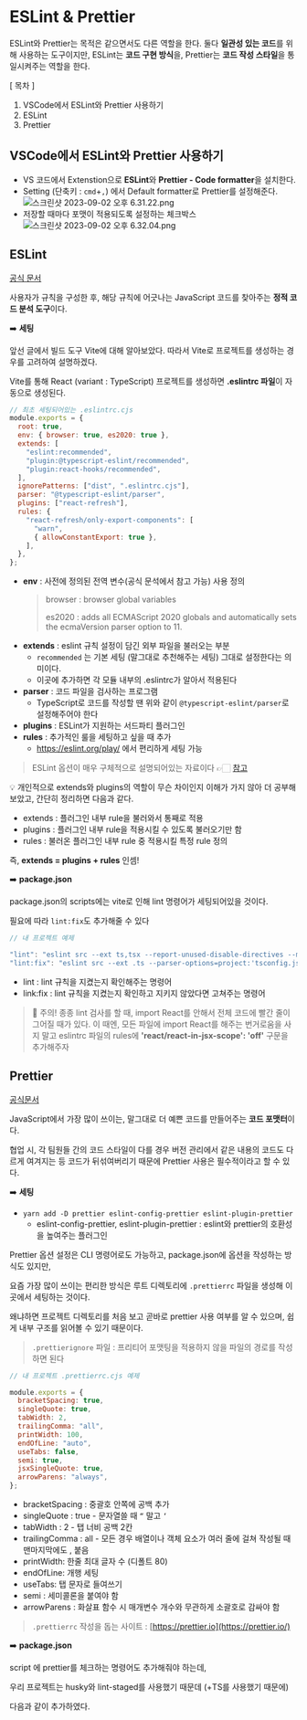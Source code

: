 # ESLint & Prettier

ESLint와 Prettier는 목적은 같으면서도 다른 역할을 한다.
둘다 **일관성 있는 코드**를 위해 사용하는 도구이지만,
ESLint는 **코드 구현 방식**을,
Prettier는 **코드 작성 스타일**을
통일시켜주는 역할을 한다.

[ 목차 ]

1. VSCode에서 ESLint와 Prettier 사용하기
2. ESLint
3. Prettier

## VSCode에서 ESLint와 Prettier 사용하기

- VS 코드에서 Extenstion으로 **ESLint**와 **Prettier - Code formatter**을 설치한다.
- Setting (단축키 : `cmd`+`,`) 에서 Default formatter로 Prettier를 설정해준다.
  ![스크린샷 2023-09-02 오후 6.31.22.png](https://prod-files-secure.s3.us-west-2.amazonaws.com/1d40a623-da7d-44e1-9004-b5b5a8861918/b6d839aa-1778-49ed-8895-d32f3eda8ab3/%EC%8A%A4%ED%81%AC%EB%A6%B0%EC%83%B7_2023-09-02_%EC%98%A4%ED%9B%84_6.31.22.png)
- 저장할 때마다 포맷이 적용되도록 설정하는 체크박스
  ![스크린샷 2023-09-02 오후 6.32.04.png](https://prod-files-secure.s3.us-west-2.amazonaws.com/1d40a623-da7d-44e1-9004-b5b5a8861918/85e639e2-a086-4d49-a380-c3bdbb57b9b3/%EC%8A%A4%ED%81%AC%EB%A6%B0%EC%83%B7_2023-09-02_%EC%98%A4%ED%9B%84_6.32.04.png)

## ESLint

[공식 문서](https://eslint.org/docs/latest/)

사용자가 규칙을 구성한 후, 해당 규칙에 어긋나는 JavaScript 코드를 찾아주는 **정적 코드 분석 도구**이다.

➡️ **세팅**

앞선 글에서 빌드 도구 Vite에 대해 알아보았다. 따라서 Vite로 프로젝트를 생성하는 경우를 고려하여 설명하겠다.

Vite를 통해 React (variant : TypeScript) 프로젝트를 생성하면 **.eslintrc 파일**이 자동으로 생성된다.

```jsx
// 최초 세팅되어있는 .eslintrc.cjs
module.exports = {
  root: true,
  env: { browser: true, es2020: true },
  extends: [
    "eslint:recommended",
    "plugin:@typescript-eslint/recommended",
    "plugin:react-hooks/recommended",
  ],
  ignorePatterns: ["dist", ".eslintrc.cjs"],
  parser: "@typescript-eslint/parser",
  plugins: ["react-refresh"],
  rules: {
    "react-refresh/only-export-components": [
      "warn",
      { allowConstantExport: true },
    ],
  },
};
```

- **env** : 사전에 정의된 전역 변수(공식 문석에서 참고 가능) 사용 정의
  > browser : browser global variables
  >
  > es2020 : adds all ECMAScript 2020 globals and automatically sets the ecmaVersion parser option to 11.
- **extends** : eslint 규칙 설정이 담긴 외부 파일을 불러오는 부분
  - `recommended` 는 기본 세팅 (말그대로 추천해주는 세팅) 그대로 설정한다는 의미이다.
  - 이곳에 추가하면 각 모듈 내부의 .eslintrc가 알아서 적용된다
- **parser** : 코드 파일을 검사하는 프로그램
  - TypeScript로 코드를 작성할 땐 위와 같이 `@typescript-eslint/parser`로 설정해주어야 한다
- **plugins** : ESLint가 지원하는 서드파티 플러그인
- **rules** : 추가적인 룰을 세팅하고 싶을 때 추가
  - https://eslint.org/play/ 에서 편리하게 세팅 가능

> ESLint 옵션이 매우 구체적으로 설명되어있는 자료이다 👉🏻 [참고](https://www.daleseo.com/eslint-config/)

💡 개인적으로 extends와 plugins의 역할이 무슨 차이인지 이해가 가지 않아 더 공부해 보았고, 간단히 정리하면 다음과 같다.

- extends : 플러그인 내부 rule을 불러와서 통째로 적용
- plugins : 플러그인 내부 rule을 적용시킬 수 있도록 불러오기만 함
- rules : 불러온 플러그인 내부 rule 중 적용시킬 특정 rule 정의

즉, **extends = plugins + rules** 인셈!

➡️ **package.json**

package.json의 scripts에는 vite로 인해 lint 명령어가 세팅되어있을 것이다.

필요에 따라 `lint:fix`도 추가해줄 수 있다

```jsx
// 내 프로젝트 예제

"lint": "eslint src --ext ts,tsx --report-unused-disable-directives --max-warnings 0",
"lint:fix": "eslint src --ext .ts --parser-options=project:'tsconfig.json' --fix",
```

- lint : lint 규칙을 지켰는지 확인해주는 명령어
- link:fix : lint 규칙을 지켰는지 확인하고 지키지 않았다면 고쳐주는 명령어

> 📢 주의! 종종 lint 검사를 할 때, import React를 안해서 전체 코드에 빨간 줄이 그어질 때가 있다. 이 때엔, 모든 파일에 import React를 해주는 번거로움을 사지 말고 eslintrc 파일의 rules에 **'react/react-in-jsx-scope': 'off'** 구문을 추가해주자

## Prettier

[공식문서](https://prettier.io/docs/en/options)

JavaScript에서 가장 많이 쓰이는, 말그대로 더 예쁜 코드를 만들어주는 **코드 포맷터**이다.

협업 시, 각 팀원들 간의 코드 스타일이 다를 경우 버전 관리에서 같은 내용의 코드도 다르게 여겨지는 등 코드가 뒤섞여버리기 때문에 Prettier 사용은 필수적이라고 할 수 있다.

➡️ **세팅**

- `yarn add -D prettier eslint-config-prettier eslint-plugin-prettier`
  - eslint-config-prettier, eslint-plugin-prettier : eslint와 prettier의 호환성을 높여주는 플러그인

Prettier 옵션 설정은 CLI 명령어로도 가능하고, package.json에 옵션을 작성하는 방식도 있지만,

요즘 가장 많이 쓰이는 편리한 방식은 루트 디렉토리에 `.prettierrc` 파일을 생성해 이곳에서 세팅하는 것이다.

왜냐하면 프로젝트 디렉토리를 처음 보고 곧바로 prettier 사용 여부를 알 수 있으며, 쉽게 내부 구조를 읽어볼 수 있기 때문이다.

> `.prettierignore` 파일 : 프리티어 포맷팅을 적용하지 않을 파일의 경로를 작성하면 된다

```jsx
// 내 프로젝트 .prettierrc.cjs 예제

module.exports = {
  bracketSpacing: true,
  singleQuote: true,
  tabWidth: 2,
  trailingComma: "all",
  printWidth: 100,
  endOfLine: "auto",
  useTabs: false,
  semi: true,
  jsxSingleQuote: true,
  arrowParens: "always",
};
```

- bracketSpacing : 중괄호 안쪽에 공백 추가
- singleQuote : true - 문자열쓸 때 `“` 말고 `‘`
- tabWidth : 2 - 탭 너비 공백 2칸
- trailingComma : all - 모든 경우 배열이나 객체 요소가 여러 줄에 걸쳐 작성될 때 맨마지막에도 , 붙음
- printWidth: 한줄 최대 글자 수 (디폴트 80)
- endOfLine: 개행 세팅
- useTabs: 탭 문자로 들여쓰기
- semi : 세미콜론을 붙여야 함
- arrowParens : 화살표 함수 시 매개변수 개수와 무관하게 소괄호로 감싸야 함

> `.prettierrc` 작성을 돕는 사이트 : [https://prettier.io](https://prettier.io/)

➡️ **package.json**

script 에 prettier를 체크하는 명령어도 추가해줘야 하는데,

우리 프로젝트는 husky와 lint-staged를 사용했기 때문데 (+TS를 사용했기 때문에)

다음과 같이 추가하였다.
